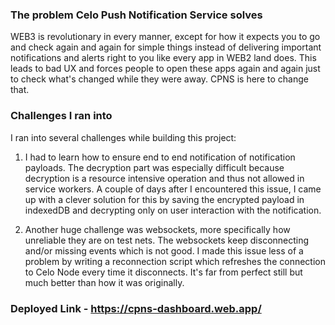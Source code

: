 ### The problem Celo Push Notification Service solves

 WEB3 is revolutionary in every manner, except for how it expects you to go and check again and again for simple things instead of delivering important notifications and alerts right to you like every app in WEB2 land does. This leads to bad UX and forces people to open these apps again and again just to check what's changed while they were away. CPNS is here to change that.

### Challenges I ran into
I ran into several challenges while building this project:

1. I had to learn how to ensure end to end notification of notification payloads. The decryption part was especially difficult because decryption is a resource intensive operation and thus not allowed in service workers. A couple of days after I encountered this issue, I came up with a clever solution for this by saving the encrypted payload in indexedDB and decrypting only on user interaction with the notification.

2. Another huge challenge was websockets, more specifically how unreliable they are on test nets. The websockets keep disconnecting and/or missing events which is not good. I made this issue less of a problem by writing a reconnection script which refreshes the connection to Celo Node every time it disconnects. It's far from perfect still but much better than how it was originally.

### Deployed Link - https://cpns-dashboard.web.app/
